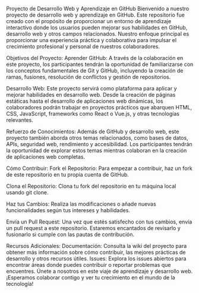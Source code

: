 Proyecto de Desarrollo Web y Aprendizaje en GitHub
Bienvenido a nuestro proyecto de desarrollo web y aprendizaje en GitHub. Este repositorio fue creado con el propósito de proporcionar un entorno de aprendizaje interactivo donde los usuarios pueden mejorar sus habilidades en GitHub, desarrollo web y otros campos relacionados. Nuestro enfoque principal es proporcionar una experiencia práctica y colaborativa para impulsar el crecimiento profesional y personal de nuestros colaboradores.

Objetivos del Proyecto:
Aprender GitHub: A través de la colaboración en este proyecto, los participantes tendrán la oportunidad de familiarizarse con los conceptos fundamentales de Git y GitHub, incluyendo la creación de ramas, fusiones, resolución de conflictos y gestión de repositorios.

Desarrollo Web: Este proyecto servirá como plataforma para aplicar y mejorar habilidades en desarrollo web. Desde la creación de páginas estáticas hasta el desarrollo de aplicaciones web dinámicas, los colaboradores podrán trabajar en proyectos prácticos que abarquen HTML, CSS, JavaScript, frameworks como React o Vue.js, y otras tecnologías relevantes.

Refuerzo de Conocimientos: Además de GitHub y desarrollo web, este proyecto también aborda otros temas relacionados, como bases de datos, APIs, seguridad web, rendimiento y accesibilidad. Los participantes tendrán la oportunidad de explorar estos temas mientras colaboran en la creación de aplicaciones web completas.

Cómo Contribuir:
Fork el Repositorio: Para empezar a contribuir, haz un fork de este repositorio en tu propia cuenta de GitHub.

Clona el Repositorio: Clona tu fork del repositorio en tu máquina local usando git clone.

Haz tus Cambios: Realiza las modificaciones o añade nuevas funcionalidades según tus intereses y habilidades.

Envía un Pull Request: Una vez que estés satisfecho con tus cambios, envía un pull request a este repositorio. Estaremos encantados de revisarlo y fusionarlo si cumple con las pautas de contribución.

Recursos Adicionales:
Documentación: Consulta la wiki del proyecto para obtener más información sobre cómo contribuir, las mejores prácticas de desarrollo y otros recursos útiles.
Issues: Explora los issues abiertos para encontrar áreas donde puedes contribuir o reportar problemas que encuentres.
Únete a nosotros en este viaje de aprendizaje y desarrollo web. ¡Esperamos colaborar contigo y ver tu crecimiento en el mundo de la tecnología!


